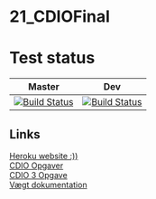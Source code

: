 # 21_CDIOFinal
# Test status 
| Master |  Dev | 
|:---:|:---:| 
|[![Build Status](https://travis-ci.com/ToOgFyrreTyvende/21_CDIOFinal.svg?branch=master)](https://travis-ci.com/ToOgFyrreTyvende/21_CDIOFinal) |[![Build Status](https://travis-ci.com/ToOgFyrreTyvende/21_CDIOFinal.svg?branch=dev)](https://travis-ci.com/ToOgFyrreTyvende/21_CDIOFinal)|  


## Links
<a href="https://final-21.herokuapp.com/">Heroku website :)) </a> <br>
<a href="https://drive.google.com/drive/folders/0B1qlt-Xd6kaQRVpuYThCVUhCbkk">CDIO Opgaver</a> <br>
<a href="https://docs.google.com/document/d/1l0mSHTJmUcMbL-GQX_dN_ImHSpVwLR1Jxt8Acry_a0E/edit#heading=h.aq3cztu9h95f">CDIO 3 Opgave</a> <br>
<a href="https://drive.google.com/drive/folders/0B-pPbZ8YwfkFQjJ0dVhYRkxiZ2c">Vægt dokumentation</a> <br>

